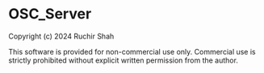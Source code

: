 # OSC_Server

Copyright (c) 2024 Ruchir Shah

This software is provided for non-commercial use only. Commercial use is strictly prohibited without explicit written permission from the author.
